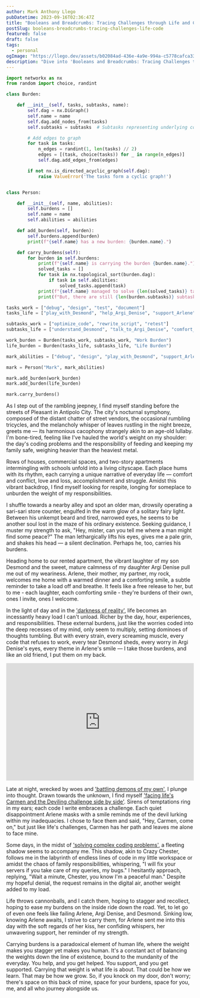 ```yaml
---
author: Mark Anthony Llego
pubDatetime: 2023-09-16T02:36:47Z
title: "Booleans and Breadcrumbs: Tracing Challenges through Life and Code"
postSlug: booleans-breadcrumbs-tracing-challenges-life-code
featured: false
draft: false
tags:
  - personal
ogImage: "https://llego.dev/assets/b02084ad-436e-4a9e-994a-c5778cafca33.jpg"
description: "Dive into 'Booleans and Breadcrumbs: Tracing Challenges through Life and Code', a profound narrative exploring the intersection of life's burdens within the sphere of coding. Walk through a software engineer's genuine experiences of solving life's complex problems, mirrored in a creative Python code analogy."
---
```


```python
import networkx as nx
from random import choice, randint

class Burden:

    def __init__(self, tasks, subtasks, name):
        self.dag = nx.DiGraph()
        self.name = name
        self.dag.add_nodes_from(tasks)
        self.subtasks = subtasks  # Subtasks representing underlying complexities

        # Add edges to graph
        for task in tasks:
            n_edges = randint(1, len(tasks) // 2)
            edges = [(task, choice(tasks)) for _ in range(n_edges)]
            self.dag.add_edges_from(edges)

        if not nx.is_directed_acyclic_graph(self.dag):
            raise ValueError('The tasks form a cyclic graph!')


class Person:

    def __init__(self, name, abilities):
        self.burdens = []
        self.name = name
        self.abilities = abilities

    def add_burden(self, burden):
        self.burdens.append(burden)
        print(f"{self.name} has a new burden: {burden.name}.")

    def carry_burdens(self):
        for burden in self.burdens:
            print(f"{self.name} is carrying the burden {burden.name}.")
            solved_tasks = []
            for task in nx.topological_sort(burden.dag):
                if task in self.abilities:
                    solved_tasks.append(task)
            print(f"{self.name} managed to solve {len(solved_tasks)} tasks from {burden.name}.")
            print(f"But, there are still {len(burden.subtasks)} subtasks underlying, making it a complex burden.")

tasks_work = ["debug", "design", "test", "document"]
tasks_life = ["play_with_Desmond", "help_Argi_Denise", "support_Arlene"]

subtasks_work = ["optimize_code", "rewrite_script", "retest"]
subtasks_life = ["understand_Desmond", "talk_to_Argi_Denise", "comfort_Arlene"]

work_burden = Burden(tasks_work, subtasks_work, "Work Burden")
life_burden = Burden(tasks_life, subtasks_life, "Life Burden")

mark_abilities = ["debug", "design", "play_with_Desmond", "support_Arlene"]

mark = Person("Mark", mark_abilities)

mark.add_burden(work_burden)
mark.add_burden(life_burden)

mark.carry_burdens()
```

As I step out of the rambling jeepney, I find myself standing before the streets of Pleasant in Antipolo City. The city's nocturnal symphony, composed of the distant chatter of street vendors, the occasional rumbling tricycles, and the melancholy whisper of leaves rustling in the night breeze, greets me — its harmonious cacophony strangely akin to an age-old lullaby. I'm bone-tired, feeling like I've hauled the world's weight on my shoulder: the day's coding problems and the responsibility of feeding and keeping my family safe, weighing heavier than the heaviest metal.

Rows of houses, commercial spaces, and two-story apartments intermingling with schools unfold into a living cityscape. Each place hums with its rhythm, each carrying a unique narrative of everyday life — comfort and conflict, love and loss, accomplishment and struggle. Amidst this vibrant backdrop, I find myself looking for respite, longing for someplace to unburden the weight of my responsibilities.

I shuffle towards a nearby alley and spot an older man, drowsily operating a sari-sari store counter, engulfed in the warm glow of a solitary fairy light. Between his unkempt beard and tired, narrowed eyes, he seems to be another soul lost in the maze of his ordinary existence. Seeking guidance, I muster my strength to ask, "Hey, mister, can you tell me where a man might find some peace?" The man lethargically lifts his eyes, gives me a pale grin, and shakes his head — a silent declination. Perhaps he, too, carries his burdens.

Heading home to our rented apartment, the vibrant laughter of my son Desmond and the sweet, mature calmness of my daughter Argi Denise pull me out of my weariness. Arlene, their mother, my partner, my rock, welcomes me home with a warmed dinner and a comforting smile, a subtle reminder to take a load off and breathe. It feels like a free release to her, but to me - each laughter, each comforting smile - they're burdens of their own, ones I invite, ones I welcome.

In the light of day and in the ['darkness of reality'](https://llego.dev/posts/embracing-dark-fathers-ode-love-acceptance/), life becomes an incessantly heavy load I can't unload. Richer by the day, hour, experiences, and responsibilities. These external burdens, just like the worries coded into the deep recesses of my mind, only seem to multiply, setting dominoes of thoughts tumbling. But with every strain, every screaming muscle, every code that refuses to work, every tear Desmond sheds, every worry in Argi Denise's eyes, every theme in Arlene's smile — I take those burdens, and like an old friend, I put them on my back.

<iframe width="100%" height="315" src="https://www.youtube.com/embed/FFqb1I-hiHE?si=kFEG4gPhC3rMeNGg" title="YouTube video player" frameborder="0" allow="accelerometer; autoplay; clipboard-write; encrypted-media; gyroscope; picture-in-picture; web-share" allowfullscreen></iframe>

Late at night, wrecked by woes and ['battling demons of my own'](https://llego.dev/posts/echoes-evolution-dance-inner-demons/), I plunge into thought. Drawn towards the unknown, I find myself ['facing life's Carmen and the Deviling challenge side by side'](https://www.youtube.com/watch?v=FFqb1I-hiHE). Sirens of temptations ring in my ears; each code I write embraces a challenge. Each quiet disappointment Arlene masks with a smile reminds me of the devil lurking within my inadequacies. I chose to face them and said, "Hey, Carmen, come on," but just like life's challenges, Carmen has her path and leaves me alone to face mine.

Some days, in the midst of ['solving complex coding problems'](https://llego.dev/posts/nocturnal-code-whimsy-everyday-magic-software-engineers-life/), a fleeting shadow seems to accompany me. This shadow, akin to Crazy Chester, follows me in the labyrinth of endless lines of code in my little workspace or amidst the chaos of family responsibilities, whispering, "I will fix your servers if you take care of my queries, my bugs." I hesitantly approach, replying, "Wait a minute, Chester, you know I'm a peaceful man." Despite my hopeful denial, the request remains in the digital air, another weight added to my load.

Life throws cannonballs, and I catch them, hoping to stagger and recollect, hoping to ease my burdens on the inside ride down the road. Yet, to let go of even one feels like failing Arlene, Argi Denise, and Desmond. Sinking low, knowing Arlene awaits, I strive to carry them, for Arlene sent me into this day with the soft regards of her kiss, her confiding whispers, her unwavering support, her reminder of my strength.

Carrying burdens is a paradoxical element of human life, where the weight makes you stagger yet makes you human. It's a constant act of balancing the weights down the line of existence, bound to the mundanity of the everyday. You help, and you get helped. You support, and you get supported. Carrying that weight is what life is about. That could be how we learn. That may be how we grow. So, if you knock on my door, don't worry; there's space on this back of mine, space for your burdens, space for you, me, and all who journey alongside us.
